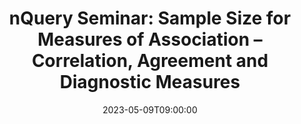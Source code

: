 ---
# Documentation: https://wowchemy.com/docs/managing-content/
type: webinar
title: "nQuery Seminar: Sample Size for Measures of Association – Correlation, Agreement and Diagnostic Measures"
url_freeregister: https://www.statsols.com/webinar/sample-size-for-measures-of-association
date: 2023-05-09T09:00:00
date_end: 2023-05-09T10:00:00
all_day: false
speaker: "Denis Desmond"
---